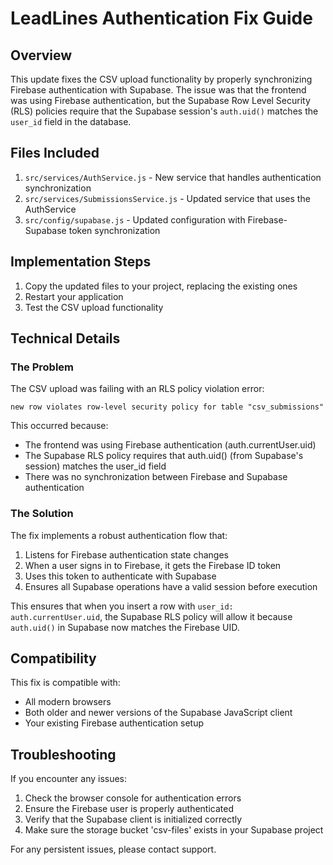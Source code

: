 # LeadLines Authentication Fix Guide

## Overview

This update fixes the CSV upload functionality by properly synchronizing Firebase authentication with Supabase. The issue was that the frontend was using Firebase authentication, but the Supabase Row Level Security (RLS) policies require that the Supabase session's `auth.uid()` matches the `user_id` field in the database.

## Files Included

1. `src/services/AuthService.js` - New service that handles authentication synchronization
2. `src/services/SubmissionsService.js` - Updated service that uses the AuthService
3. `src/config/supabase.js` - Updated configuration with Firebase-Supabase token synchronization

## Implementation Steps

1. Copy the updated files to your project, replacing the existing ones
2. Restart your application
3. Test the CSV upload functionality

## Technical Details

### The Problem

The CSV upload was failing with an RLS policy violation error:
```
new row violates row-level security policy for table "csv_submissions"
```

This occurred because:
- The frontend was using Firebase authentication (auth.currentUser.uid)
- The Supabase RLS policy requires that auth.uid() (from Supabase's session) matches the user_id field
- There was no synchronization between Firebase and Supabase authentication

### The Solution

The fix implements a robust authentication flow that:

1. Listens for Firebase authentication state changes
2. When a user signs in to Firebase, it gets the Firebase ID token
3. Uses this token to authenticate with Supabase
4. Ensures all Supabase operations have a valid session before execution

This ensures that when you insert a row with `user_id: auth.currentUser.uid`, the Supabase RLS policy will allow it because `auth.uid()` in Supabase now matches the Firebase UID.

## Compatibility

This fix is compatible with:
- All modern browsers
- Both older and newer versions of the Supabase JavaScript client
- Your existing Firebase authentication setup

## Troubleshooting

If you encounter any issues:

1. Check the browser console for authentication errors
2. Ensure the Firebase user is properly authenticated
3. Verify that the Supabase client is initialized correctly
4. Make sure the storage bucket 'csv-files' exists in your Supabase project

For any persistent issues, please contact support.
